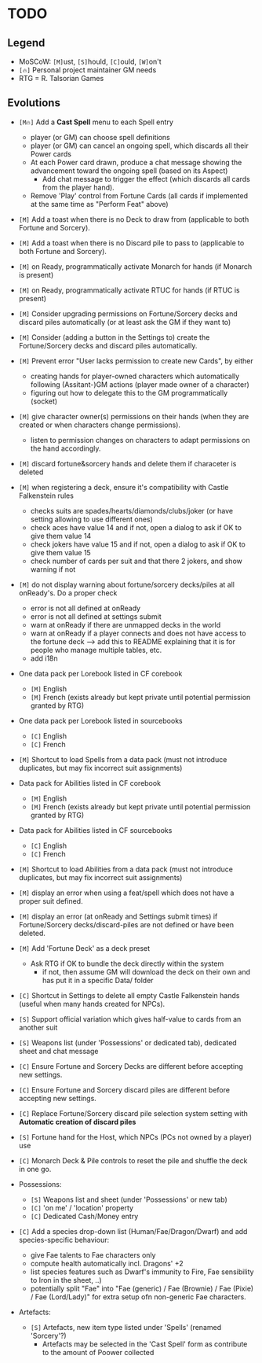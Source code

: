 # TODO

## Legend

+ MoSCoW: `[M]`ust, `[S]`hould, `[C]`ould, `[W]`on't
+ `[🔥]` Personal project maintainer GM needs
+ RTG = R. Talsorian Games

## Evolutions

+ `[M🔥]` Add a **Cast Spell** menu to each Spell entry
  + player (or GM) can choose spell definitions
  + player (or GM) can cancel an ongoing spell, which discards all their Power cards
  + At each Power card drawn, produce a chat message showing the advancement toward the ongoing spell (based on its Aspect)
    + Add chat message to trigger the effect (which discards all cards from the player hand).
  + Remove 'Play' control from Fortune Cards (all cards if implemented at the same time as "Perform Feat" above)

+ `[M]` Add a toast when there is no Deck to draw from (applicable to both Fortune and Sorcery).
+ `[M]` Add a toast when there is no Discard pile to pass to (applicable to both Fortune and Sorcery).

+ `[M]` on Ready, programmatically activate Monarch for hands (if Monarch is present)
+ `[M]` on Ready, programmatically activate RTUC for hands (if RTUC is present)

+ `[M]` Consider upgrading permissions on Fortune/Sorcery decks and discard piles automatically (or at least ask the GM if they want to)
+ `[M]` Consider (adding a button in the Settings to) create the Fortune/Sorcery decks and discard piles automatically.

+ `[M]` Prevent error "User <playername> lacks permission to create new Cards", by either
  + creating hands for player-owned characters which automatically following (Assitant-)GM actions (player made owner of a character)
  + figuring out how to delegate this to the GM programmatically (socket)

+ `[M]` give character owner(s) permissions on their hands (when they are created or when characters change permissions).
  + listen to permission changes on characters to adapt permissions on the hand accordingly.

+ `[M]` discard fortune&sorcery hands and delete them if characeter is deleted

+ `[M]` when registering a deck, ensure it's compatibility with Castle Falkenstein rules
  + checks suits are spades/hearts/diamonds/clubs/joker (or have setting allowing to use different ones)
  + check aces have value 14 and if not, open a dialog to ask if OK to give them value 14
  + check jokers have value 15 and if not, open a dialog to ask if OK to give them value 15
  + check number of cards per suit and that there 2 jokers, and show warning if not

+ `[M]` do not display warning about fortune/sorcery decks/piles at all onReady's. Do a proper check
  + error is not all defined at onReady
  + error is not all defined at settings submit
  + warn at onReady if there are unmapped decks in the world
  + warn at onReady if a player connects and does not have access to the fortune deck --> add this to README explaining that it is for people who manage multiple tables, etc.
  + add i18n

+ One data pack per Lorebook listed in CF corebook
  + `[M]` English
  + `[M]` French (exists already but kept private until potential permission granted by RTG)
+ One data pack per Lorebook listed in sourcebooks
  + `[C]` English
  + `[C]` French
+ `[M]` Shortcut to load Spells from a data pack (must not introduce duplicates, but may fix incorrect suit assignments)

+ Data pack for Abilities listed in CF corebook
  + `[M]` English
  + `[M]` French (exists already but kept private until potential permission granted by RTG)
+ Data pack for Abilities listed in CF sourcebooks
  + `[C]` English
  + `[C]` French
+ `[M]` Shortcut to load Abilities from a data pack (must not introduce duplicates, but may fix incorrect suit assignments)

+ `[M]` display an error when using a feat/spell which does not have a proper suit defined.

+ `[M]` display an error (at onReady and Settings submit times) if Fortune/Sorcery decks/discard-piles are not defined or have been deleted.

+ `[M]` Add 'Fortune Deck' as a deck preset
    + Ask RTG if OK to bundle the deck directly within the system
        + if not, then assume GM will download the deck on their own and has put it in a specific Data/ folder

+ `[C]` Shortcut in Settings to delete all empty Castle Falkenstein hands (useful when many hands created for NPCs).

+ `[S]` Support official variation which gives half-value to cards from an another suit

+ `[S]` Weapons list (under 'Possessions' or dedicated tab), dedicated sheet and chat message

+ `[C]` Ensure Fortune and Sorcery Decks are different before accepting new settings.
+ `[C]` Ensure Fortune and Sorcery discard piles are different before accepting new settings.
+ `[C]` Replace Fortune/Sorcery discard pile selection system setting with **Automatic creation of discard piles**

+ `[S]` Fortune hand for the Host, which NPCs (PCs not owned by a player) use

+ `[C]` Monarch Deck & Pile controls to reset the pile and shuffle the deck in one go.

+ Possessions:
  + `[S]` Weapons list and sheet (under 'Possessions' or new tab)
  + `[C]` 'on me' / 'location' property
  + `[C]` Dedicated Cash/Money entry

+ `[C]` Add a species drop-down list (Human/Fae/Dragon/Dwarf) and add species-specific behaviour:
  + give Fae talents to Fae characters only
  + compute health automatically incl. Dragons' +2
  + list species features such as Dwarf's immunity to Fire, Fae sensibility to Iron in the sheet, ..)
  + potentially split "Fae" into "Fae (generic) / Fae (Brownie) / Fae (Pixie) / Fae (Lord/Lady)" for extra setup ofn non-generic Fae characters.

+ Artefacts:
  + `[S]` Artefacts, new item type listed under 'Spells' (renamed 'Sorcery'?)
    + Artefacts may be selected in the 'Cast Spell' form as contribute to the amount of Poower collected
